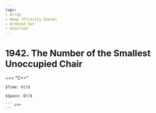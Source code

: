 ```yaml
---
tags:
- Array
- Heap (Priority Queue)
- Ordered Set
- Unsolved
---
```



# 1942. The Number of the Smallest Unoccupied Chair

=== "C++"

    $Time: O()$

    $Space: O()$

    ``` c++
    ```